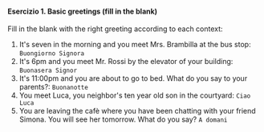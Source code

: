 #### Esercizio 1. Basic greetings (fill in the blank)

Fill in the blank with the right greeting according to each context:
1. It's seven in the morning and you meet Mrs. Brambilla at the bus stop:
``` Buongiorno Signora ``` 
2. It's 6pm and you meet Mr. Rossi by the elevator of your building:
``` Buonasera Signor ```
3. It's 11:00pm and you are about to go to bed. What do you say to your parents?:
``` Buonanotte ```
4. You meet Luca, you neighbor's ten year old son in the courtyard:
``` Ciao Luca ```
5. You are leaving the cafè where you have been chatting with your friend Simona. You will see her tomorrow. What do you say?
``` A domani ```